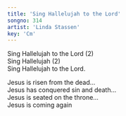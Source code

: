 ```yaml
---
title: 'Sing Hallelujah to the Lord'
songno: 314
artist: 'Linda Stassen'
key: 'Cm'
---
```

Sing Hallelujah to the Lord (2)  
Sing Hallelujah (2)  
Sing Hallelujah to the Lord.  
  
Jesus is risen from the dead…  
Jesus has conquered sin and death…  
Jesus is seated on the throne…  
Jesus is coming again  

